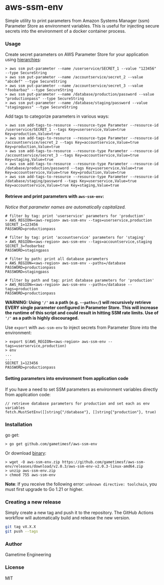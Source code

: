 # aws-ssm-env
Simple utility to print parameters from Amazon Systems Manager (ssm) Parameter Store as environment variables. This is useful for injecting secure secrets into the environment of a docker container process.

### Usage
Create secret parameters on AWS Parameter Store for your application using [hierarchies](http://docs.aws.amazon.com/systems-manager/latest/userguide/sysman-paramstore-working.html#sysman-paramstore-su-organize):
```
> aws ssm put-parameter --name /userservice/SECRET_1 --value "123456" --type SecureString
> aws ssm put-parameter --name /accountservice/secret_2 --value "abcdef" --type SecureString
> aws ssm put-parameter --name /accountservice/secret_3 --value "foobarbaz" --type SecureString
> aws ssm put-parameter --name /database/production/password --value "productionpass" --type SecureString
> aws ssm put-parameter --name /database/staging/password --value "stagingpass" --type SecureString
```
Add tags to categorize parameters in various ways:
```
> aws ssm add-tags-to-resource --resource-type Parameter --resource-id /userservice/SECRET_1 --tags Key=userservice,Value=true Key=production,Value=true
> aws ssm add-tags-to-resource --resource-type Parameter --resource-id /accountservice/secret_2 --tags Key=accountservice,Value=true Key=production,Value=true
> aws ssm add-tags-to-resource --resource-type Parameter --resource-id /accountservice/secret_3 --tags Key=accountservice,Value=true Key=staging,Value=true
> aws ssm add-tags-to-resource --resource-type Parameter --resource-id /database/production/password --tags Key=userservice,Value=true Key=accountservice,Value=true Key=production,Value=true
> aws ssm add-tags-to-resource --resource-type Parameter --resource-id /database/staging/password --tags Key=userservice,Value=true Key=accountservice,Value=true Key=staging,Value=true
```

#### Retrieve and print parameters with `aws-ssm-env`:

*Notice that parameter names are automatically capitalized.*
```
# filter by tag: print 'userservice' parameters for 'production'
> AWS_REGION=<aws-region> aws-ssm-env --tags=userservice,production
SECRET_1=123456
PASSWORD=productionpass

# filter by tag: print 'accountservice' parameters for 'staging'
> AWS_REGION=<aws-region> aws-ssm-env --tags=accountservice,staging
SECRET_3=foobarbaz
PASSWORD=stagingpass

# filter by path: print all database parameters
> AWS_REGION=<aws-region> aws-ssm-env --paths=/database
PASSWORD=productionpass
PASSWORD=stagingpass

# filter by path and tag: print database parameters for 'production'
> AWS_REGION=<aws-region> aws-ssm-env --paths=/database --tags=production
PASSWORD=productionpass
```

**WARNING: Using `'/'` as a path (e.g. `--paths=/`) will recursively retrieve EVERY single parameter configured in Parameter Store.  This will increase the runtime of this script and could result in hitting SSM rate limits. Use of `'/'` as a path is highly discouraged.**


Use `export` with `aws-ssm-env` to inject secrets from Parameter Store into the environment:
```
> export $(AWS_REGION=<aws-region> aws-ssm-env --tags=userservice,production)
> env
...
...
SECRET_1=123456
PASSWORD=productionpass
```

#### Setting parameters into environment from application code
If you have a need to set SSM parameters as environment variables directly from application code:
```
// retrieve database parameters for production and set each as env variables
fetch.MustSetEnv([]string{"/database"}, []string{"production"}, true)
```

### Installation
go get:
```
> go get github.com/gametimesf/aws-ssm-env
```
Or download [binary](https://github.com/gametimesf/aws-ssm-env/releases/latest):
```
> wget -O aws-ssm-env.zip https://github.com/gametimesf/aws-ssm-env/releases/download/v2.0.3/aws-ssm-env-v2.0.3-linux-amd64.zip
> unzip aws-ssm-env.zip
> chmod 755 aws-ssm-env
```

**Note**: If you receive the following error: `unknown directive: toolchain`, you must first upgrade to Go 1.21 or higher.

### Creating a new release

Simply create a new tag and push it to the repository. The GitHub Actions workflow will automatically build and release the new version.

```bash
git tag vX.X.X
git push --tags
```

### Author
Gametime Engineering

### License
MIT
